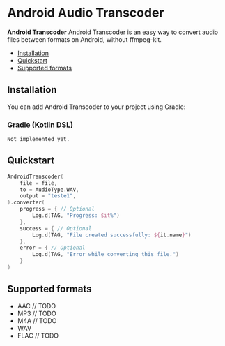 # Android Audio Transcoder

**Android Transcoder** Android Transcoder is an easy way to convert audio files between formats on Android, without ffmpeg-kit.

- [Installation](https://github.com/Vinnih-1/Android-Transcoder?tab=readme-ov-file#installation)
- [Quickstart](https://github.com/Vinnih-1/Android-Transcoder?tab=readme-ov-file#installation)
- [Supported formats](https://github.com/Vinnih-1/Android-Transcoder?tab=readme-ov-file#supported-formats)

## Installation

You can add Android Transcoder to your project using Gradle:

### Gradle (Kotlin DSL)
```
Not implemented yet.
```

## Quickstart
```kotlin
AndroidTranscoder(
    file = file,
    to = AudioType.WAV,
    output = "teste1",
).converter(
    progress = { // Optional
        Log.d(TAG, "Progress: $it%")
    },
    success = { // Optional
        Log.d(TAG, "File created successfully: ${it.name}")
    },
    error = { // Optional
        Log.d(TAG, "Error while converting this file.")
    }
)
```

## Supported formats
- AAC // TODO
- MP3 // TODO
- M4A // TODO
- WAV
- FLAC // TODO